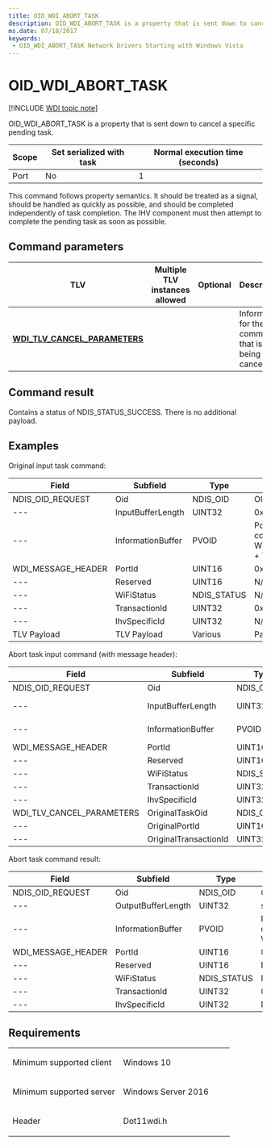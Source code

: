```yaml
---
title: OID_WDI_ABORT_TASK
description: OID_WDI_ABORT_TASK is a property that is sent down to cancel a specific pending task.
ms.date: 07/18/2017
keywords:
 - OID_WDI_ABORT_TASK Network Drivers Starting with Windows Vista
---
```


# OID\_WDI\_ABORT\_TASK

[!INCLUDE [WDI topic note](../includes/wdi-version-warning.md)]


OID\_WDI\_ABORT\_TASK is a property that is sent down to cancel a specific pending task.

| Scope | Set serialized with task | Normal execution time (seconds) |
|-------|--------------------------|---------------------------------|
| Port  | No                       | 1                               |

 

This command follows property semantics. It should be treated as a signal, should be handled as quickly as possible, and should be completed independently of task completion. The IHV component must then attempt to complete the pending task as soon as possible.

## Command parameters


| TLV                                                                    | Multiple TLV instances allowed | Optional | Description                                          |
|------------------------------------------------------------------------|--------------------------------|----------|------------------------------------------------------|
| [**WDI\_TLV\_CANCEL\_PARAMETERS**](./wdi-tlv-cancel-parameters.md) |                                |          | Information for the command that is being cancelled. |

 

## Command result


Contains a status of NDIS\_STATUS\_SUCCESS. There is no additional payload.
## Examples



Original input task command:

|Field|Subfield|Type|Value|
|--- |--- |--- |--- |
|NDIS\_OID\_REQUEST|Oid|NDIS\_OID|OID(WDI\_TASK\_SCAN)|
|--- |InputBufferLength|UINT32|0x210 (example)|
|---|InformationBuffer|PVOID|Pointer to memory block containing WDI\_MESSAGE\_HEADER + TLV payload|
|WDI\_MESSAGE\_HEADER|PortId|UINT16|0x0001 (example)|
|--- |Reserved|UINT16|N/A|
|--- |WiFiStatus|NDIS\_STATUS|N/A|
|--- |TransactionId|UINT32|0x1111 (example)|
|--- |IhvSpecificId|UINT32|N/A|
|TLV Payload|TLV Payload|Various|Payload data|
 

Abort task input command (with message header):

|Field|Subfield|Type|Value|
|--- |--- |--- |--- |
|NDIS\_OID\_REQUEST|Oid|NDIS\_OID|OID(WDI\_ABORT\_TASK)|
|--- |InputBufferLength|UINT32|sizeof(WDI\_MESSAGE\_HEADER) + sizeof(WDI\_TLV\_CANCEL\_PARAMETERS)|
|---|InformationBuffer|PVOID|Pointer to memory block containing WDI\_MESSAGE\_HEADER + TLV payload|
|WDI\_MESSAGE\_HEADER|PortId|UINT16|0x0001 (example)|
|--- |Reserved|UINT16|N/A|
|--- |WiFiStatus|NDIS\_STATUS|N/A|
|--- |TransactionId|UINT32|0x2222 (example)|
|--- |IhvSpecificId|UINT32|0|
|WDI\_TLV\_CANCEL\_PARAMETERS|OriginalTaskOid|NDIS\_OID|OID(WDI\_TASK\_SCAN)|
|--- |OriginalPortId|UINT16|0x0001 (example)|
|--- |OriginalTransactionId|UINT32|0x1111 (example)|
 

Abort task command result:

|Field|Subfield|Type|Value|
|--- |--- |--- |--- |
|NDIS\_OID\_REQUEST|Oid|NDIS\_OID|OID(WDI\_TASK\_SCAN)|
|---|OutputBufferLength|UINT32|sizeof(WDI\_MESSAGE\_HEADER)|
|---|InformationBuffer|PVOID|Pointer to memory block containing WDI\_MESSAGE\_HEADER|
|WDI\_MESSAGE\_HEADER|PortId|UINT16|0x0001 (example)|
|---|Reserved|UINT16|N/A|
|---|WiFiStatus|NDIS\_STATUS|NDIS\_STATUS\_SUCCESS|
|---|TransactionId|UINT32|0x2222 (example)|
|---|IhvSpecificId|UINT32|N/A|
 

## Requirements

<table>
<colgroup>
<col width="50%" />
<col width="50%" />
</colgroup>
<tbody>
<tr class="odd">
<td><p>Minimum supported client</p></td>
<td><p>Windows 10</p></td>
</tr>
<tr class="even">
<td><p>Minimum supported server</p></td>
<td><p>Windows Server 2016</p></td>
</tr>
<tr class="odd">
<td><p>Header</p></td>
<td>Dot11wdi.h</td>
</tr>
</tbody>
</table>

 

